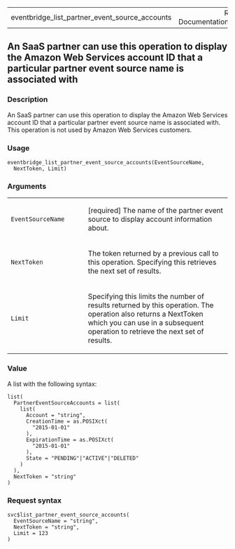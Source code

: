<table style="width: 100%;">
<tbody>
<tr class="odd">
<td>eventbridge_list_partner_event_source_accounts</td>
<td style="text-align: right;">R Documentation</td>
</tr>
</tbody>
</table>

## An SaaS partner can use this operation to display the Amazon Web Services account ID that a particular partner event source name is associated with

### Description

An SaaS partner can use this operation to display the Amazon Web
Services account ID that a particular partner event source name is
associated with. This operation is not used by Amazon Web Services
customers.

### Usage

    eventbridge_list_partner_event_source_accounts(EventSourceName,
      NextToken, Limit)

### Arguments

<table>
<colgroup>
<col style="width: 35%" />
<col style="width: 65%" />
</colgroup>
<tbody>
<tr class="odd">
<td><code
id="eventbridge_list_partner_event_source_accounts_:_EventSourceName">EventSourceName</code></td>
<td><p>[required] The name of the partner event source to display
account information about.</p></td>
</tr>
<tr class="even">
<td><code
id="eventbridge_list_partner_event_source_accounts_:_NextToken">NextToken</code></td>
<td><p>The token returned by a previous call to this operation.
Specifying this retrieves the next set of results.</p></td>
</tr>
<tr class="odd">
<td><code
id="eventbridge_list_partner_event_source_accounts_:_Limit">Limit</code></td>
<td><p>Specifying this limits the number of results returned by this
operation. The operation also returns a NextToken which you can use in a
subsequent operation to retrieve the next set of results.</p></td>
</tr>
</tbody>
</table>

### Value

A list with the following syntax:

    list(
      PartnerEventSourceAccounts = list(
        list(
          Account = "string",
          CreationTime = as.POSIXct(
            "2015-01-01"
          ),
          ExpirationTime = as.POSIXct(
            "2015-01-01"
          ),
          State = "PENDING"|"ACTIVE"|"DELETED"
        )
      ),
      NextToken = "string"
    )

### Request syntax

    svc$list_partner_event_source_accounts(
      EventSourceName = "string",
      NextToken = "string",
      Limit = 123
    )
